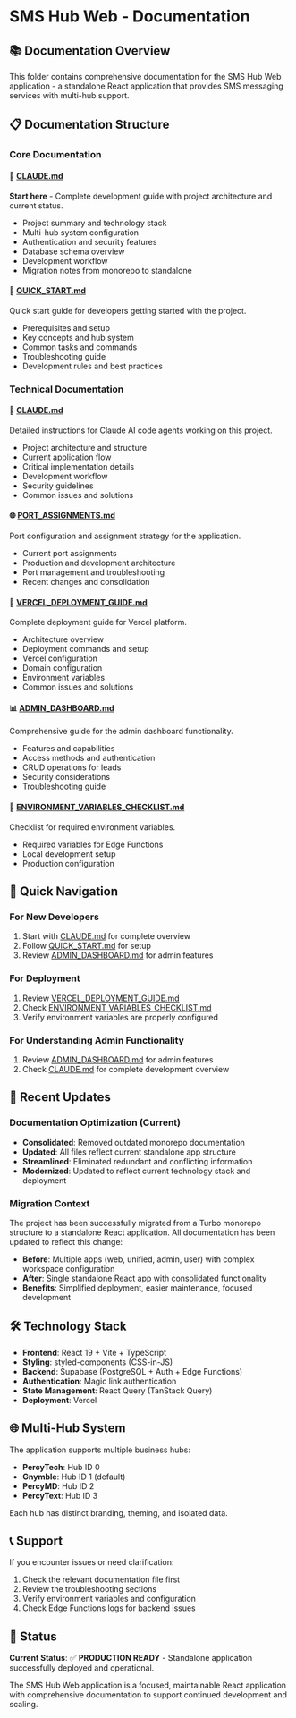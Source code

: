 # SMS Hub Web - Documentation

## 📚 Documentation Overview

This folder contains comprehensive documentation for the SMS Hub Web application - a standalone React application that provides SMS messaging services with multi-hub support.

## 📋 Documentation Structure

### Core Documentation

#### 🎯 [CLAUDE.md](./CLAUDE.md)

**Start here** - Complete development guide with project architecture and current status.

- Project summary and technology stack
- Multi-hub system configuration
- Authentication and security features
- Database schema overview
- Development workflow
- Migration notes from monorepo to standalone

#### 🚀 [QUICK_START.md](./QUICK_START.md)

Quick start guide for developers getting started with the project.

- Prerequisites and setup
- Key concepts and hub system
- Common tasks and commands
- Troubleshooting guide
- Development rules and best practices

### Technical Documentation

#### 🔧 [CLAUDE.md](./CLAUDE.md)

Detailed instructions for Claude AI code agents working on this project.

- Project architecture and structure
- Current application flow
- Critical implementation details
- Development workflow
- Security guidelines
- Common issues and solutions

#### 🌐 [PORT_ASSIGNMENTS.md](./PORT_ASSIGNMENTS.md)

Port configuration and assignment strategy for the application.

- Current port assignments
- Production and development architecture
- Port management and troubleshooting
- Recent changes and consolidation

#### 🚀 [VERCEL_DEPLOYMENT_GUIDE.md](./VERCEL_DEPLOYMENT_GUIDE.md)

Complete deployment guide for Vercel platform.

- Architecture overview
- Deployment commands and setup
- Vercel configuration
- Domain configuration
- Environment variables
- Common issues and solutions

#### 📊 [ADMIN_DASHBOARD.md](./ADMIN_DASHBOARD.md)

Comprehensive guide for the admin dashboard functionality.

- Features and capabilities
- Access methods and authentication
- CRUD operations for leads
- Security considerations
- Troubleshooting guide

#### 🔐 [ENVIRONMENT_VARIABLES_CHECKLIST.md](./ENVIRONMENT_VARIABLES_CHECKLIST.md)

Checklist for required environment variables.

- Required variables for Edge Functions
- Local development setup
- Production configuration

## 🎯 Quick Navigation

### For New Developers

1. Start with [CLAUDE.md](./CLAUDE.md) for complete overview
2. Follow [QUICK_START.md](./QUICK_START.md) for setup
3. Review [ADMIN_DASHBOARD.md](./ADMIN_DASHBOARD.md) for admin features

### For Deployment

1. Review [VERCEL_DEPLOYMENT_GUIDE.md](./VERCEL_DEPLOYMENT_GUIDE.md)
2. Check [ENVIRONMENT_VARIABLES_CHECKLIST.md](./ENVIRONMENT_VARIABLES_CHECKLIST.md)
3. Verify environment variables are properly configured

### For Understanding Admin Functionality

1. Review [ADMIN_DASHBOARD.md](./ADMIN_DASHBOARD.md) for admin features
2. Check [CLAUDE.md](./CLAUDE.md) for complete development overview

## 🔄 Recent Updates

### Documentation Optimization (Current)

- **Consolidated**: Removed outdated monorepo documentation
- **Updated**: All files reflect current standalone app structure
- **Streamlined**: Eliminated redundant and conflicting information
- **Modernized**: Updated to reflect current technology stack and deployment

### Migration Context

The project has been successfully migrated from a Turbo monorepo structure to a standalone React application. All documentation has been updated to reflect this change:

- **Before**: Multiple apps (web, unified, admin, user) with complex workspace configuration
- **After**: Single standalone React app with consolidated functionality
- **Benefits**: Simplified deployment, easier maintenance, focused development

## 🛠️ Technology Stack

- **Frontend**: React 19 + Vite + TypeScript
- **Styling**: styled-components (CSS-in-JS)
- **Backend**: Supabase (PostgreSQL + Auth + Edge Functions)
- **Authentication**: Magic link authentication
- **State Management**: React Query (TanStack Query)
- **Deployment**: Vercel

## 🌐 Multi-Hub System

The application supports multiple business hubs:

- **PercyTech**: Hub ID 0
- **Gnymble**: Hub ID 1 (default)
- **PercyMD**: Hub ID 2
- **PercyText**: Hub ID 3

Each hub has distinct branding, theming, and isolated data.

## 📞 Support

If you encounter issues or need clarification:

1. Check the relevant documentation file first
2. Review the troubleshooting sections
3. Verify environment variables and configuration
4. Check Edge Functions logs for backend issues

## 🎯 Status

**Current Status**: ✅ **PRODUCTION READY** - Standalone application successfully deployed and operational.

The SMS Hub Web application is a focused, maintainable React application with comprehensive documentation to support continued development and scaling.
